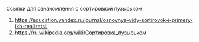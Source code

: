 Ссылки для ознакомления с сортировкой пузырьком:
1. https://education.yandex.ru/journal/osnovnye-vidy-sortirovok-i-primery-ikh-realizatsii
2. https://ru.wikipedia.org/wiki/Сортировка_пузырьком 
